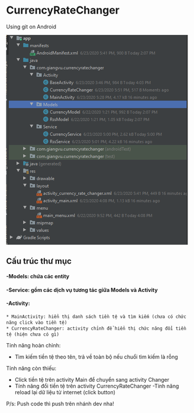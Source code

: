 # CurrencyRateChanger
Using git on Android

![alt text](https://github.com/TruongGiangVu/CurrencyRateChanger/blob/master/pictures/Screenshot_2.png?raw=true)

## Cấu trúc thư mục
#### -Models: chứa các entity 
#### -Service: gồm các dịch vụ tương tác giữa Models và Activity
#### -Activity: 
    * MainActivity: hiển thị danh sách tiền tệ và tìm kiếm (chưa có chức năng click vào tiền tệ)
    * CurrencyRateChanger: activity chỉnh để hiển thị chức năng đổi tiền tệ (hiện chưa có gì)
    
Tính năng hoàn chỉnh:
- Tìm kiếm tiền tệ theo tên, trả về toàn bộ nếu chuổi tìm kiếm là rỗng

Tính năng còn thiếu: 
- Click tiền tệ trên activity Main để chuyển sang activity Changer
- Tính năng đổi tiền tệ trên activity CurrencyRateChanger 
-Tính năng reload lại dữ liệu từ internet (click button)


P/s: Push code thì push trên nhánh dev nha!
